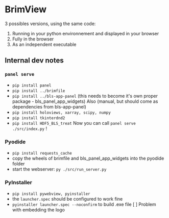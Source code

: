 # BrimView

3 possibles versions, using the same code:
1. Running in your python environnement and displayed in your browser
2. Fully in the browser
3. As an independent executable

## Internal dev notes
### `panel serve`
- `pip install panel`
- `pip install ../brimfile`
- `pip install ../bls-app-panel` (this needs to become it's own proper package - bls_panel_app_widgets)
Also (manual, but should come as dependencies from bls-app-panel)
- `pip install holoviews, xarray, scipy, numpy`
- `pip install tkinterdnd2`
- `pip install HDF5_BLS_treat`
Now you can call `panel serve ./src/index.py` !

### Pyodide
- `pip install requests_cache`
- copy the wheels of brimfile and bls_panel_app_widgets into the pyodide folder
- start the webserver: `py ./src/run_server.py`

### PyInstaller
- `pip install pywebview, pyinstaller`
- the `launcher.spec` should be configured to work fine
- `pyinstaller launcher.spec --noconfirm` to build .exe file
[ ] Problem with embedding the logo
